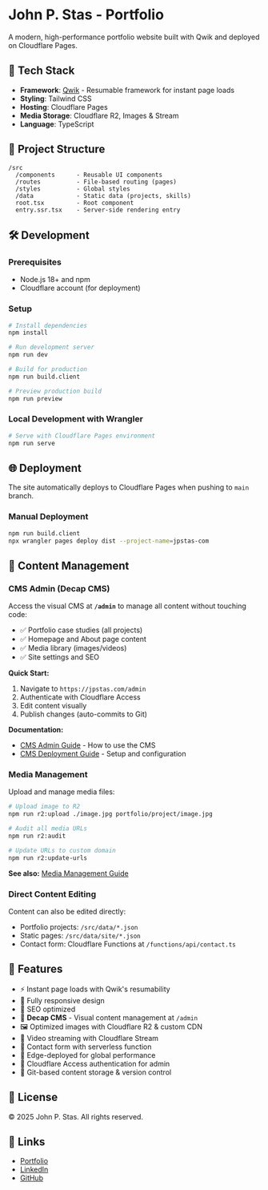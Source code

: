 # John P. Stas - Portfolio

A modern, high-performance portfolio website built with Qwik and deployed on Cloudflare Pages.

## 🚀 Tech Stack

- **Framework**: [Qwik](https://qwik.builder.io/) - Resumable framework for instant page loads
- **Styling**: Tailwind CSS
- **Hosting**: Cloudflare Pages
- **Media Storage**: Cloudflare R2, Images & Stream
- **Language**: TypeScript

## 📁 Project Structure

```
/src
  /components      - Reusable UI components
  /routes          - File-based routing (pages)
  /styles          - Global styles
  /data            - Static data (projects, skills)
  root.tsx         - Root component
  entry.ssr.tsx    - Server-side rendering entry
```

## 🛠️ Development

### Prerequisites

- Node.js 18+ and npm
- Cloudflare account (for deployment)

### Setup

```bash
# Install dependencies
npm install

# Run development server
npm run dev

# Build for production
npm run build.client

# Preview production build
npm run preview
```

### Local Development with Wrangler

```bash
# Serve with Cloudflare Pages environment
npm run serve
```

## 🌐 Deployment

The site automatically deploys to Cloudflare Pages when pushing to `main` branch.

### Manual Deployment

```bash
npm run build.client
npx wrangler pages deploy dist --project-name=jpstas-com
```

## 📝 Content Management

### CMS Admin (Decap CMS)

Access the visual CMS at **`/admin`** to manage all content without touching code:

- ✅ Portfolio case studies (all projects)
- ✅ Homepage and About page content
- ✅ Media library (images/videos)
- ✅ Site settings and SEO

**Quick Start:**
1. Navigate to `https://jpstas.com/admin`
2. Authenticate with Cloudflare Access
3. Edit content visually
4. Publish changes (auto-commits to Git)

**Documentation:**
- [CMS Admin Guide](./CMS_ADMIN_GUIDE.md) - How to use the CMS
- [CMS Deployment Guide](./CMS_DEPLOYMENT.md) - Setup and configuration

### Media Management

Upload and manage media files:

```bash
# Upload image to R2
npm run r2:upload ./image.jpg portfolio/project/image.jpg

# Audit all media URLs
npm run r2:audit

# Update URLs to custom domain
npm run r2:update-urls
```

**See also:** [Media Management Guide](./MEDIA_MANAGEMENT.md)

### Direct Content Editing

Content can also be edited directly:
- Portfolio projects: `/src/data/*.json`
- Static pages: `/src/data/site/*.json`
- Contact form: Cloudflare Functions at `/functions/api/contact.ts`

## 🎨 Features

- ⚡ Instant page loads with Qwik's resumability
- 📱 Fully responsive design
- 🎯 SEO optimized
- 📝 **Decap CMS** - Visual content management at `/admin`
- 🖼️ Optimized images with Cloudflare R2 & custom CDN
- 🎥 Video streaming with Cloudflare Stream
- 📧 Contact form with serverless function
- 🚀 Edge-deployed for global performance
- 🔐 Cloudflare Access authentication for admin
- 💾 Git-based content storage & version control

## 📄 License

© 2025 John P. Stas. All rights reserved.

## 🔗 Links

- [Portfolio](https://www.jpstas.com)
- [LinkedIn](https://www.linkedin.com/in/john-stas-22b01054/)
- [GitHub](https://github.com/origincreativegroup)
